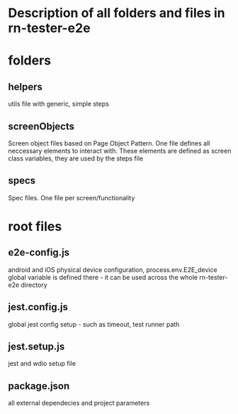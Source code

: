 # Description of all folders and files in rn-tester-e2e

# folders

## helpers
utils file with generic, simple steps

## screenObjects
Screen object files based on Page Object Pattern. One file defines all neccessary elements to interact with. These elements are defined as screen class variables, they are used by the steps file

## specs
Spec files. One file per screen/functionality

# root files
## e2e-config.js
android and iOS physical device configuration, process.env.E2E_device global variable is defined there - it can be used across the whole rn-tester-e2e directory

## jest.config.js
global jest config setup - such as timeout, test runner path

## jest.setup.js
jest and wdio setup file

## package.json
all external dependecies and project parameters
